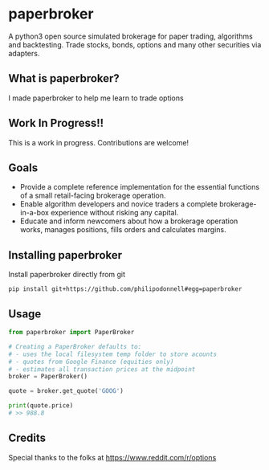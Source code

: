 # paperbroker
A python3 open source simulated brokerage for paper trading, algorithms and backtesting. Trade stocks, bonds, options and many other securities via adapters.

## What is paperbroker?
I made paperbroker to help me learn to trade options

## Work In Progress!!
This is a work in progress. Contributions are welcome!

## Goals
- Provide a complete reference implementation for the essential functions of a small retail-facing brokerage operation.
- Enable algorithm developers and novice traders a complete brokerage-in-a-box experience without risking any capital.
- Educate and inform newcomers about how a brokerage operation works, manages positions, fills orders and calculates margins.

## Installing paperbroker
Install paperbroker directly from git
```    
pip install git+https://github.com/philipodonnell#egg=paperbroker
```

## Usage

```python
from paperbroker import PaperBroker

# Creating a PaperBroker defaults to:
# - uses the local filesystem temp folder to store acounts
# - quotes from Google Finance (equities only)
# - estimates all transaction prices at the midpoint
broker = PaperBroker()

quote = broker.get_quote('GOOG')

print(quote.price) 
# >> 988.8
```


## Credits
Special thanks to the folks at https://www.reddit.com/r/options

